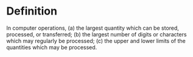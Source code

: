 # Definition

In computer operations, (a) the largest quantity which can be stored,
processed, or transferred; (b) the largest number of digits or
characters which may regularly be processed; (c) the upper and lower
limits of the quantities which may be processed.

